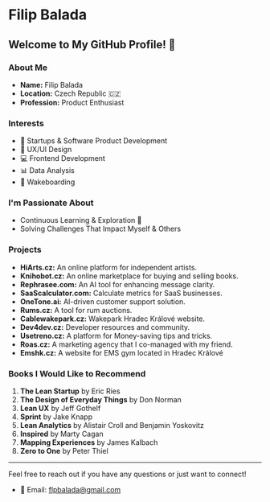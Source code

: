 # Filip Balada

## Welcome to My GitHub Profile! 👋

### About Me
- **Name:** Filip Balada
- **Location:** Czech Republic 🇨🇿
- **Profession:** Product Enthusiast 

### Interests
- 🚀 Startups & Software Product Development
- 🎨 UX/UI Design
- 💻 Frontend Development
- 📊 Data Analysis
- 🌊 Wakeboarding

### I'm Passionate About
- Continuous Learning & Exploration 🔭
- Solving Challenges That Impact Myself & Others

### Projects
- **HiArts.cz:** An online platform for independent artists.
- **Knihobot.cz:** An online marketplace for buying and selling books.
- **Rephrasee.com:** An AI tool for enhancing message clarity.
- **SaaScalculator.com:** Calculate metrics for SaaS businesses.
- **OneTone.ai:** AI-driven customer support solution.
- **Rums.cz:** A tool for rum auctions.
- **Cablewakepark.cz:** Wakepark Hradec Králové website.
- **Dev4dev.cz:** Developer resources and community.
- **Usetreno.cz:** A platform for Money-saving tips and tricks.
- **Roas.cz:** A marketing agency that I co-managed with my friend.
- **Emshk.cz:** A website for EMS gym located in Hradec Králové

### Books I Would Like to Recommend
1. **The Lean Startup** by Eric Ries
2. **The Design of Everyday Things** by Don Norman
3. **Lean UX** by Jeff Gothelf
4. **Sprint** by Jake Knapp
5. **Lean Analytics** by Alistair Croll and Benjamin Yoskovitz
6. **Inspired** by Marty Cagan
7. **Mapping Experiences** by James Kalbach
8. **Zero to One** by Peter Thiel

---

Feel free to reach out if you have any questions or just want to connect!

- 📧 Email: [flpbalada@gmail.com](mailto:flpbalada@gmail.com)

